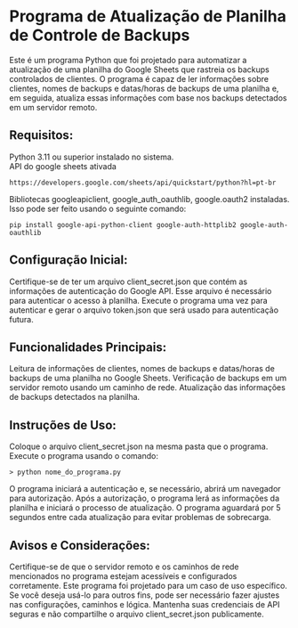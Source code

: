 # Programa de Atualização de Planilha de Controle de Backups

Este é um programa Python que foi projetado para automatizar a atualização de uma planilha do Google Sheets que rastreia os backups controlados de clientes. O programa é capaz de ler informações sobre clientes, nomes de backups e datas/horas de backups de uma planilha e, em seguida, atualiza essas informações com base nos backups detectados em um servidor remoto.

## Requisitos:

  Python 3.11 ou superior instalado no sistema.  
  API do google sheets ativada
  
    https://developers.google.com/sheets/api/quickstart/python?hl=pt-br
    
  Bibliotecas googleapiclient, google_auth_oauthlib, google.oauth2 instaladas. Isso pode ser feito usando o seguinte comando:

    pip install google-api-python-client google-auth-httplib2 google-auth-oauthlib

## Configuração Inicial:

  Certifique-se de ter um arquivo client_secret.json que contém as informações de autenticação do Google API. Esse arquivo é necessário para autenticar o acesso à planilha.
  Execute o programa uma vez para autenticar e gerar o arquivo token.json que será usado para autenticação futura.

## Funcionalidades Principais:

  Leitura de informações de clientes, nomes de backups e datas/horas de backups de uma planilha no Google Sheets.
  Verificação de backups em um servidor remoto usando um caminho de rede.
  Atualização das informações de backups detectados na planilha.

## Instruções de Uso:

  Coloque o arquivo client_secret.json na mesma pasta que o programa.
  Execute o programa usando o comando:

    > python nome_do_programa.py

  O programa iniciará a autenticação e, se necessário, abrirá um navegador para autorização.
  Após a autorização, o programa lerá as informações da planilha e iniciará o processo de atualização.
  O programa aguardará por 5 segundos entre cada atualização para evitar problemas de sobrecarga.

## Avisos e Considerações:

  Certifique-se de que o servidor remoto e os caminhos de rede mencionados no programa estejam acessíveis e configurados corretamente.
  Este programa foi projetado para um caso de uso específico. Se você deseja usá-lo para outros fins, pode ser necessário fazer ajustes nas configurações, caminhos e lógica.
  Mantenha suas credenciais de API seguras e não compartilhe o arquivo client_secret.json publicamente.
